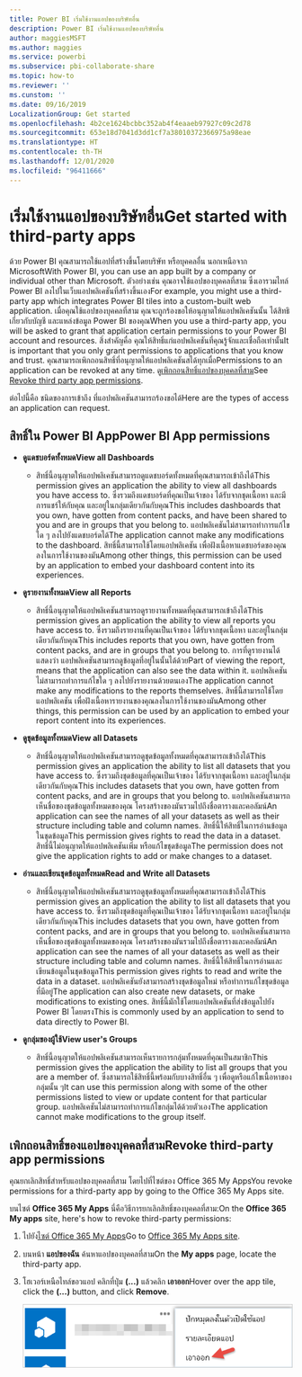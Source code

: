 ```yaml
---
title: Power BI เริ่มใช้งานแอปของบริษัทอื่น
description: Power BI เริ่มใช้งานแอปของบริษัทอื่น
author: maggiesMSFT
ms.author: maggies
ms.service: powerbi
ms.subservice: pbi-collaborate-share
ms.topic: how-to
ms.reviewer: ''
ms.cunstom: ''
ms.date: 09/16/2019
LocalizationGroup: Get started
ms.openlocfilehash: 4b2ce1624bcbbc352ab4f4eaaeb97927c09c2d78
ms.sourcegitcommit: 653e18d7041d3dd1cf7a38010372366975a98eae
ms.translationtype: HT
ms.contentlocale: th-TH
ms.lasthandoff: 12/01/2020
ms.locfileid: "96411666"
---
```

# <a name="get-started-with-third-party-apps"></a><span data-ttu-id="4ce9f-103">เริ่มใช้งานแอปของบริษัทอื่น</span><span class="sxs-lookup"><span data-stu-id="4ce9f-103">Get started with third-party apps</span></span>

<span data-ttu-id="4ce9f-104">ด้วย Power BI คุณสามารถใช้แอปที่สร้างขึ้นโดยบริษัท หรือบุคคลอื่น นอกเหนือจาก Microsoft</span><span class="sxs-lookup"><span data-stu-id="4ce9f-104">With Power BI, you can use an app built by a company or individual other than Microsoft.</span></span> <span data-ttu-id="4ce9f-105">ตัวอย่างเช่น คุณอาจใช้แอปของบุคคลที่สาม ซึ่งเอารวมไทล์ Power BI ลงไปในเว็บแอปพลิเคชันที่สร้างขึ้นเอง</span><span class="sxs-lookup"><span data-stu-id="4ce9f-105">For example, you might use a third-party app which integrates Power BI tiles into a custom-built web application.</span></span> <span data-ttu-id="4ce9f-106">เมื่อคุณใช้แอปของบุคคลที่สาม คุณจะถูกร้องขอให้อนุญาตให้แอปพลิเคชันนั้น ได้สิทธิเกี่ยวกับบัญชี และแหล่งข้อมูล Power BI ของคุณ</span><span class="sxs-lookup"><span data-stu-id="4ce9f-106">When you use a third-party app, you will be asked to grant that application certain permissions to your Power BI account and resources.</span></span> <span data-ttu-id="4ce9f-107">สิ่งสำคัญคื่อ คุณให้สิทธิ์แก่แอปพลิเคชันที่คุณรู้จักและเชื่อถือเท่านั้น</span><span class="sxs-lookup"><span data-stu-id="4ce9f-107">It is important that you only grant permissions to applications that you know and trust.</span></span> <span data-ttu-id="4ce9f-108">คุณสามารถเพิกถอนสิทธิ์ที่อนุญาตให้แอปพลิเคชันสได้ทุกเมื่อ</span><span class="sxs-lookup"><span data-stu-id="4ce9f-108">Permissions to an application can be revoked at any time.</span></span> <span data-ttu-id="4ce9f-109">ดู[เพิกถอนสิทธิ์แอปของบุคคลที่สาม](#revoke)</span><span class="sxs-lookup"><span data-stu-id="4ce9f-109">See [Revoke third party app permissions](#revoke).</span></span>

<span data-ttu-id="4ce9f-110">ต่อไปนี้คือ ชนิดของการเข้าถึง ที่แอปพลิเคชันสามารถร้องขอได้</span><span class="sxs-lookup"><span data-stu-id="4ce9f-110">Here are the types of access an application can request.</span></span>

## <a name="power-bi-app-permissions"></a><span data-ttu-id="4ce9f-111">สิทธิ์ใน Power BI App</span><span class="sxs-lookup"><span data-stu-id="4ce9f-111">Power BI App permissions</span></span>

* <span data-ttu-id="4ce9f-112">**ดูแดชบอร์ดทั้งหมด**</span><span class="sxs-lookup"><span data-stu-id="4ce9f-112">**View all Dashboards**</span></span>
  
  * <span data-ttu-id="4ce9f-113">สิทธิ์นี้อนุญาตให้แอปพลิเคชันสามารถดูแดชบอร์ดทั้งหมดที่คุณสามารถเข้าถึงได้</span><span class="sxs-lookup"><span data-stu-id="4ce9f-113">This permission gives an application the ability to view all dashboards you have access to.</span></span> <span data-ttu-id="4ce9f-114">ซึ่งรวมถึงแดชบอร์ดที่คุณเป็นเจ้าของ ได้รับจากชุดเนื้อหา และมีการแชร์ให้กับคุณ และอยู่ในกลุ่มเดียวกันกับคุณ</span><span class="sxs-lookup"><span data-stu-id="4ce9f-114">This includes dashboards that you own, have gotten from content packs, and have been shared to you and are in groups that you belong to.</span></span> <span data-ttu-id="4ce9f-115">แอปพลิเคชันไม่สามารถทำการแก้ไขใด ๆ ลงไปยังแดชบอร์ดได้</span><span class="sxs-lookup"><span data-stu-id="4ce9f-115">The application cannot make any modifications to the dashboard.</span></span> <span data-ttu-id="4ce9f-116">สิทธิ์นี้สามารถใช้โดยแอปพลิเคชัน เพื่อฝังเนื้อหาแดชบอร์ดของคุณลงในการใช้งานของมัน</span><span class="sxs-lookup"><span data-stu-id="4ce9f-116">Among other things, this permission can be used by an application to embed your dashboard content into its experiences.</span></span>

* <span data-ttu-id="4ce9f-117">**ดูรายงานทั้งหมด**</span><span class="sxs-lookup"><span data-stu-id="4ce9f-117">**View all Reports**</span></span>
  
  * <span data-ttu-id="4ce9f-118">สิทธิ์นี้อนุญาตให้แอปพลิเคชันสามารถดูรายงานทั้งหมดที่คุณสามารถเข้าถึงได้</span><span class="sxs-lookup"><span data-stu-id="4ce9f-118">This permission gives an application the ability to view all reports you have access to.</span></span> <span data-ttu-id="4ce9f-119">ซึ่งรวมถึงรายงานที่คุณเป็นเจ้าของ ได้รับจากชุดเนื้อหา และอยู่ในกลุ่มเดียวกันกับคุณ</span><span class="sxs-lookup"><span data-stu-id="4ce9f-119">This includes reports that you own, have gotten from content packs, and are in groups that you belong to.</span></span> <span data-ttu-id="4ce9f-120">การที่ดูรายงานได้แสดงว่า แอปพลิเคชันสามารถดูข้อมูลที่อยู่ในนั้นได้ด้วย</span><span class="sxs-lookup"><span data-stu-id="4ce9f-120">Part of viewing the report, means that the application can also see the data within it.</span></span> <span data-ttu-id="4ce9f-121">แอปพลิเคชันไม่สามารถทำการแก้ไขใด ๆ ลงไปยังรายงานด้วยตนเอง</span><span class="sxs-lookup"><span data-stu-id="4ce9f-121">The application cannot make any modifications to the reports themselves.</span></span> <span data-ttu-id="4ce9f-122">สิทธิ์นี้สามารถใช้โดยแอปพลิเคชัน เพื่อฝังเนื้อหารายงานของคุณลงในการใช้งานของมัน</span><span class="sxs-lookup"><span data-stu-id="4ce9f-122">Among other things, this permission can be used by an application to embed your report content into its experiences.</span></span>

* <span data-ttu-id="4ce9f-123">**ดูชุดข้อมูลทั้งหมด**</span><span class="sxs-lookup"><span data-stu-id="4ce9f-123">**View all Datasets**</span></span>
  
  * <span data-ttu-id="4ce9f-124">สิทธิ์นี้อนุญาตให้แอปพลิเคชันสามารถดูชุดข้อมูลทั้งหมดที่คุณสามารถเข้าถึงได้</span><span class="sxs-lookup"><span data-stu-id="4ce9f-124">This permission gives an application the ability to list all datasets that you have access to.</span></span> <span data-ttu-id="4ce9f-125">ซึ่งรวมถึงชุดข้อมูลที่คุณเป็นเจ้าของ ได้รับจากชุดเนื้อหา และอยู่ในกลุ่มเดียวกันกับคุณ</span><span class="sxs-lookup"><span data-stu-id="4ce9f-125">This includes datasets that you own, have gotten from content packs, and are in groups that you belong to.</span></span> <span data-ttu-id="4ce9f-126">แอปพลิเคชันสามารถเห็นชื่อของชุดข้อมูลทั้งหมดของคุณ โครงสร้างของมันรวมไปถึงชื่อตารางและคอลัมน์</span><span class="sxs-lookup"><span data-stu-id="4ce9f-126">An application can see the names of all your datasets as well as their structure including table and column names.</span></span> <span data-ttu-id="4ce9f-127">สิทธิ์นี้ให้สิทธิ์ในการอ่านข้อมูลในชุดข้อมูล</span><span class="sxs-lookup"><span data-stu-id="4ce9f-127">This permission gives rights to read the data in a dataset.</span></span> <span data-ttu-id="4ce9f-128">สิทธิ์นี้ไม่อนุญาตให้แอปพลิเคชันเพิ่ม หรือแก้ไขชุดข้อมูล</span><span class="sxs-lookup"><span data-stu-id="4ce9f-128">The permission does not give the application rights to add or make changes to a dataset.</span></span>
* <span data-ttu-id="4ce9f-129">**อ่านและเขียนชุดข้อมูลทั้งหมด**</span><span class="sxs-lookup"><span data-stu-id="4ce9f-129">**Read and Write all Datasets**</span></span>
  
  * <span data-ttu-id="4ce9f-130">สิทธิ์นี้อนุญาตให้แอปพลิเคชันสามารถดูชุดข้อมูลทั้งหมดที่คุณสามารถเข้าถึงได้</span><span class="sxs-lookup"><span data-stu-id="4ce9f-130">This permission gives an application the ability to list all datasets that you have access to.</span></span> <span data-ttu-id="4ce9f-131">ซึ่งรวมถึงชุดข้อมูลที่คุณเป็นเจ้าของ ได้รับจากชุดเนื้อหา และอยู่ในกลุ่มเดียวกันกับคุณ</span><span class="sxs-lookup"><span data-stu-id="4ce9f-131">This includes datasets that you own, have gotten from content packs, and are in groups that you belong to.</span></span> <span data-ttu-id="4ce9f-132">แอปพลิเคชันสามารถเห็นชื่อของชุดข้อมูลทั้งหมดของคุณ โครงสร้างของมันรวมไปถึงชื่อตารางและคอลัมน์</span><span class="sxs-lookup"><span data-stu-id="4ce9f-132">An application can see the names of all your datasets as well as their structure including table and column names.</span></span> <span data-ttu-id="4ce9f-133">สิทธิ์นี้ให้สิทธิ์ในการอ่านและเขียนข้อมูลในชุดข้อมูล</span><span class="sxs-lookup"><span data-stu-id="4ce9f-133">This permission gives rights to read and write the data in a dataset.</span></span> <span data-ttu-id="4ce9f-134">แอปพลิเคชันยังสามารถสร้างชุดข้อมูลใหม่ หรือทำการแก้ไขชุดข้อมูลที่มีอยู่</span><span class="sxs-lookup"><span data-stu-id="4ce9f-134">The application can also create new datasets, or make modifications to existing ones.</span></span> <span data-ttu-id="4ce9f-135">สิทธิ์นี้มักใช้โดยแอปพลิเคชันที่ส่งข้อมูลไปยัง Power BI โดยตรง</span><span class="sxs-lookup"><span data-stu-id="4ce9f-135">This is commonly used by an application to send to data directly to Power BI.</span></span>

* <span data-ttu-id="4ce9f-136">**ดูกลุ่มของผู้ใช้**</span><span class="sxs-lookup"><span data-stu-id="4ce9f-136">**View user's Groups**</span></span>
  
  * <span data-ttu-id="4ce9f-137">สิทธิ์นี้อนุญาตให้แอปพลิเคชันสามารถเห็นรายการกลุ่มทั้งหมดที่คุณเป็นสมาชิก</span><span class="sxs-lookup"><span data-stu-id="4ce9f-137">This permission gives the application the ability to list all groups that you are a member of.</span></span> <span data-ttu-id="4ce9f-138">ซึ่งสามารถใช้สิทธิ์นี้พร้อมกับบางสิทธิ์อื่น ๆ เพื่อดูหรือแก้ไขเนื้อหาของกลุ่มนั้น ๆ</span><span class="sxs-lookup"><span data-stu-id="4ce9f-138">It can use this permission along with some of the other permissions listed to view or update content for that particular group.</span></span> <span data-ttu-id="4ce9f-139">แอปพลิเคชันไม่สามารถทำการแก้ไขกลุ่มได้ด้วยตัวเอง</span><span class="sxs-lookup"><span data-stu-id="4ce9f-139">The application cannot make modifications to the group itself.</span></span>

<a name="revoke"/>

## <a name="revoke-third-party-app-permissions"></a><span data-ttu-id="4ce9f-140">เพิกถอนสิทธิ์ของแอปของบุคคลที่สาม</span><span class="sxs-lookup"><span data-stu-id="4ce9f-140">Revoke third-party app permissions</span></span>

<span data-ttu-id="4ce9f-141">คุณยกเลิกสิทธิ์สำหรับแอปของบุคคลที่สาม โดยไปที่ไซต์ของ Office 365 My Apps</span><span class="sxs-lookup"><span data-stu-id="4ce9f-141">You revoke permissions for a third-party app by going to the Office 365 My Apps site.</span></span>

<span data-ttu-id="4ce9f-142">บนไซต์ **Office 365 My Apps** นี่คือวิธีการยกเลิกสิทธิ์ของบุคคลที่สาม:</span><span class="sxs-lookup"><span data-stu-id="4ce9f-142">On the **Office 365 My apps** site, here's how to revoke third-party permissions:</span></span>

1. <span data-ttu-id="4ce9f-143">ไปยัง[ไซต์ Office 365 My Apps](https://portal.office.com/myapps)</span><span class="sxs-lookup"><span data-stu-id="4ce9f-143">Go to [Office 365 My Apps site](https://portal.office.com/myapps).</span></span>

2. <span data-ttu-id="4ce9f-144">บนหน้า **แอปของฉัน** ค้นหาแอปของบุคคลที่สาม</span><span class="sxs-lookup"><span data-stu-id="4ce9f-144">On the **My apps** page, locate the third-party app.</span></span>

3. <span data-ttu-id="4ce9f-145">โฮเวอร์เหนือไทล์ขอวแอป คลิกที่ปุ่ม **(...)**  แล้วคลิก **เอาออก**</span><span class="sxs-lookup"><span data-stu-id="4ce9f-145">Hover over the app tile, click the **(...)** button, and click **Remove**.</span></span>

   ![สกรีนช็อตแสดงตัวเลือกเอาออกเพื่อยกเลิกสิทธิ์ของบุคคลที่สาม](media/service-power-bi-get-started-third-party-apps/remove.png)
